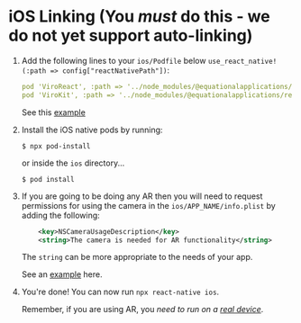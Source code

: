 # iOS Linking (You **_must_** do this - we do not yet support auto-linking)

1. Add the following lines to your `ios/Podfile` below `use_react_native!(:path => config["reactNativePath"])`:

   ```yaml
   pod 'ViroReact', :path => '../node_modules/@equationalapplications/react-viro/ios'
   pod 'ViroKit', :path => '../node_modules/@equationalapplications/react-viro/ios/dist/ViroRenderer/'
   ```

   See this [example](https://github.com/ViroCommunity/starter-kit/blob/master/ios/Podfile)

2. Install the iOS native pods by running:

   ```console
   $ npx pod-install
   ```

   or inside the `ios` directory...

   ```console
   $ pod install
   ```

3. If you are going to be doing any AR then you will need to request permissions for using the camera in the `ios/APP_NAME/info.plist` by adding the following:

   ```xml
       <key>NSCameraUsageDescription</key>
       <string>The camera is needed for AR functionality</string>
   ```

   The `string` can be more appropriate to the needs of your app.

   See an [example](https://github.com/ViroCommunity/starter-kit/blob/master/ios/myviroapp/Info.plist#L40) here.

4. You're done! You can now run `npx react-native ios`.

   Remember, if you are using AR, you _need to run on a [real device](https://reactnative.dev/docs/running-on-device)_.
